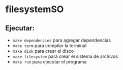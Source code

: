 # filesystemSO

## Ejecutar:
- `make dependencies` para agregar dependencias
- `make term` para compilar la terminal
- `make disk` para crear el disco
- `make filesystem` para crear el sistema de archivos
- `make run` para ejecutar el programa